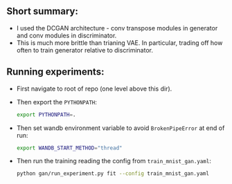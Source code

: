 ## Short summary:
* I used the DCGAN architecture - conv transpose modules in generator and conv modules in discriminator.
* This is much more brittle than trianing VAE. In particular, trading off how often to train generator relative to discriminator.

## Running experiments:

* First navigate to root of repo (one level above this dir).
* Then export the `PYTHONPATH`:

    ```bash
    export PYTHONPATH=.
    ```
* Then set wandb environment variable to avoid `BrokenPipeError` at end of run:

    ```bash
    export WANDB_START_METHOD="thread"
    ```
* Then run the training reading the config from `train_mnist_gan.yaml`:

    ```bash
    python gan/run_experiment.py fit --config train_mnist_gan.yaml
    ```